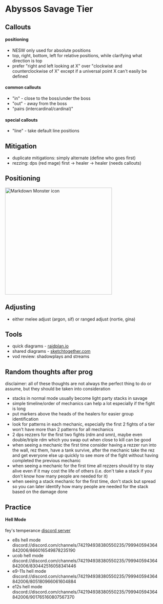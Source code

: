 # Abyssos Savage Tier

## Callouts

#### positioning

- NESW only used for absolute positions
- top, right, bottom, left for relative positions, while clarifying what direction is top
- prefer "right and left looking at X" over "clockwise and counterclockwise of X" except if a universal point X can't easily be defined

#### common callouts

- "in" - close to the boss/under the boss
- "out" - away from the boss
- "pairs (intercardinal/cardinal)"

#### special callouts

- "line" - take default line positions

## Mitigation

- duplicate mitigations: simply alternate (define who goes first)
- rezzing: dps (red mage) first -> healer -> healer (needs callouts)

## Positioning

<img src="https://cdn.discordapp.com/attachments/808054490384826385/1013893421376737411/Sketch3.png"
     alt="Markdown Monster icon"
     style="width: 350px;" />

## Adjusting

- either melee adjust (argon, sif) or ranged adjust (nortie, gina)

## Tools

- quick diagrams - [raidplan.io](https://raidplan.io/plan/create?raid=ff.arena)
- shared diagrams - [sketchtogether.com](https://sketchtogether.com/)
- vod review: shadowplays and streams

## Random thoughts after prog
disclaimer: all of these thoughts are not always the perfect thing to do or assume, but they should be taken into consideration
- stacks in normal mode usually become light party stacks in savage
- simple timeline/order of mechanics can help a lot especially if the fight is long
- put markers above the heads of the healers for easier group identification
- look for patterns in each mechanic, especially the first 2 fights of a tier won't have more than 2 patterns for all mechanics
- 2 dps rezzers for the first two fights (rdm and smn), maybe even double/triple rdm which you swap out when close to kill can be good
- when seeing a mechanic the first time consider having a rezzer run into the wall, rez them, have a tank survive, after the mechanic take the rez and get everyone else up quickly to see more of the fight without having completed the previous mechanic
- when seeing a mechanic for the first time all rezzers should try to stay alive even if it may cost the life of others (i.e. don't take a stack if you don't know how many people are needed for it)
- when seeing a stack mechanic for the first time, don't stack but spread so you can later identify how many people are needed for the stack based on the damage done

## Practice

#### Hell Mode

fey's temperance [discord server](https://discord.gg/feys-temperance)

- e8s hell mode  
  discord://discord.com/channels/742194938380550235/799940594364842006/866016549878235190
- ucob hell mode  
  discord://discord.com/channels/742194938380550235/799940594364842006/830442516058341446
- e9-11s hell mode  
  discord://discord.com/channels/742194938380550235/799940594364842006/805180966061604884
- e12s hell mode  
  discord://discord.com/channels/742194938380550235/799940594364842006/901765160807567370
